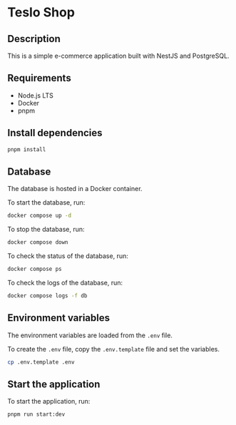 # Teslo Shop

## Description

This is a simple e-commerce application built with NestJS and PostgreSQL.

## Requirements

- Node.js LTS
- Docker
- pnpm

## Install dependencies

```bash
pnpm install
```

## Database

The database is hosted in a Docker container.

To start the database, run:

```bash
docker compose up -d
```

To stop the database, run:

```bash
docker compose down
```

To check the status of the database, run:

```bash
docker compose ps
```

To check the logs of the database, run:

```bash
docker compose logs -f db
```

## Environment variables

The environment variables are loaded from the `.env` file.

To create the `.env` file, copy the `.env.template` file and set the variables.

```bash
cp .env.template .env
```

## Start the application

To start the application, run:

```bash
pnpm run start:dev
```
